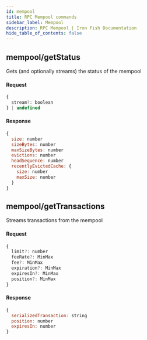 ```yaml
---
id: mempool
title: RPC Mempool commands
sidebar_label: Mempool
description: RPC Mempool | Iron Fish Documentation
hide_table_of_contents: false
---
```


## mempool/getStatus

Gets (and optionally streams) the status of the mempool

#### Request

```js
{
  stream?: boolean
} | undefined
```

#### Response

```js
{
  size: number
  sizeBytes: number
  maxSizeBytes: number
  evictions: number
  headSequence: number
  recentlyEvictedCache: {
    size: number
    maxSize: number
  }
}
```

## mempool/getTransactions

Streams transactions from the mempool

#### Request

```js
{
  limit?: number
  feeRate?: MinMax
  fee?: MinMax
  expiration?: MinMax
  expiresIn?: MinMax
  position?: MinMax
}
```

#### Response

```js
{
  serializedTransaction: string
  position: number
  expiresIn: number
}
```
